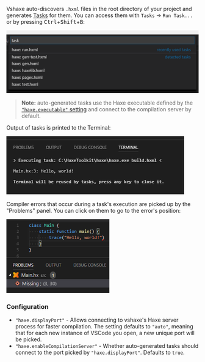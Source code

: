 Vshaxe auto-discovers `.hxml` files in the root directory of your project and generates [Tasks](https://code.visualstudio.com/docs/editor/tasks) for them. You can access them with `Tasks` -> `Run Task...` or by pressing <kbd>Ctrl</kbd>+<kbd>Shift</kbd>+<kbd>B</kbd>:

![](images/build-tasks/auto-detected-tasks.png)

>**Note:** auto-generated tasks use the Haxe executable defined by the [`"haxe.executable"` setting](https://github.com/vshaxe/vshaxe/wiki/Configuration#haxe-executable) and connect to the compilation server by default.

Output of tasks is printed to the Terminal:

![](images/build-tasks/terminal.png)

Compiler errors that occur during a task's execution are picked up by the "Problems" panel. You can click on them to go to the error's position:

![](images/build-tasks/problems-panel.png)


### Configuration

- `"haxe.displayPort"` - Allows connecting to vshaxe's Haxe server process for faster compilation. The setting defaults to `"auto"`, meaning that for each new instance of VSCode you open, a new unique port will be picked.
- `"haxe.enableCompilationServer"` - Whether auto-generated tasks should connect to the port picked by `"haxe.displayPort"`. Defaults to `true`.